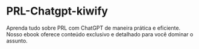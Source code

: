 # PRL-Chatgpt-kiwify
Aprenda tudo sobre PRL com ChatGPT de maneira prática e eficiente. Nosso ebook oferece conteúdo exclusivo e detalhado para você dominar o assunto.

